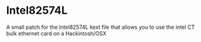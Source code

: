 # Intel82574L
A small patch for the Intel82574L kext file that allows you to use the intel CT bulk ethernet card on a Hackintosh/OSX
